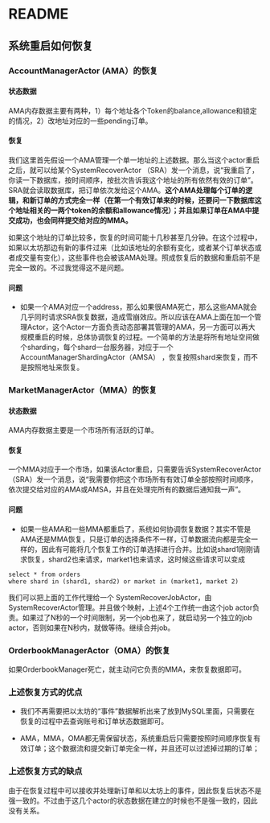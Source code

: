 # README


## 系统重启如何恢复

### AccountManagerActor (AMA）的恢复


#### 状态数据
AMA内存数据主要有两种，1）每个地址各个Token的balance,allowance和锁定的情况，2）改地址对应的一些pending订单。

#### 恢复

我们这里首先假设一个AMA管理一个单一地址的上述数据。那么当这个actor重启之后，就可以给某个SystemRecoverActor （SRA）发一个消息，说“我重启了，你读一下数据库，按时间顺序，按批次告诉我这个地址的所有依然有效的订单”。SRA就会读取数据库，把订单依次发给这个AMA。**这个AMA处理每个订单的逻辑，和新订单的方式完全一样（在第一个有效订单来的时候，还要问一下数据库这个地址相关的一两个token的余额和allowance情况）；并且如果订单在AMA中提交成功，也会同样提交给对应的MMA。**

如果这个地址的订单比较多，恢复的时间可能十几秒甚至几分钟。在这个过程中，如果以太坊那边有新的事件过来（比如该地址的余额有变化，或者某个订单状态或者成交量有变化），这些事件也会被该AMA处理。照成恢复后的数据和重启前不是完全一致的。不过我觉得这不是问题。

#### 问题

- 如果一个AMA对应一个address，那么如果很AMA死亡，那么这些AMA就会几乎同时请求SRA恢复数据，造成雪崩效应。所以应该在AMA上面在加一个管理Actor，这个Actor一方面负责动态部署其管理的AMA，另一方面可以再大规模重启的时候，总体协调恢复的过程。一个简单的方法是将所有地址空间做个sharding，每个shard一台服务器，对应于一个AccountManagerShardingActor（AMSA）
，恢复按照shard来恢复，而不是按照地址来恢复。


### MarketManagerActor（MMA）的恢复

#### 状态数据
AMA内存数据主要是一个市场所有活跃的订单。

#### 恢复
一个MMA对应于一个市场，如果该Actor重启，只需要告诉SystemRecoverActor （SRA）发一个消息，说“我需要你把这个市场所有有效订单全部按照时间顺序，依次提交给对应的AMA或AMSA，并且在处理完所有的数据后通知我一声”。

#### 问题

- 如果一些AMA和一些MMA都重启了，系统如何协调恢复数据？其实不管是AMA还是MMA恢复，只是订单的选择条件不一样，订单数据流向都是完全一样的，因此有可能将几个恢复工作的订单选择进行合并。比如说shard1刚刚请求恢复，shard2也来请求，market1也来请求，这时候这些请求可以变成

```
select * from orders
where shard in (shard1, shard2) or market in (market1, market 2)
```

我们可以把上面的工作代理给一个 SystemRecoverJobActor，由SystemRecoverActor管理。并且做个映射，上述4个工作统一由这个job actor负责。如果过了N秒的一个时间限制，另一个job也来了，就启动另一个独立的job actor，否则如果在N秒内，就做等待。继续合并job。



### OrderbookManagerActor（OMA）的恢复

如果OrderbookManager死亡，就主动问它负责的MMA，来恢复数据即可。


### 上述恢复方式的优点

- 我们不再需要把以太坊的“事件”数据解析出来了放到MySQL里面，只需要在恢复的过程中去查询账号和订单状态数据即可。

- AMA，MMA，OMA都无需保留状态，系统重启后只需要按照时间顺序恢复有效订单；这个数据流和提交新订单完全一样，并且还可以过滤掉过期的订单；



### 上述恢复方式的缺点
由于在恢复过程中可以接收并处理新订单和以太坊上的事件，因此恢复后状态不是强一致的。不过由于这几个actor的状态数据在建立的时候也不是强一致的，因此没有关系。



